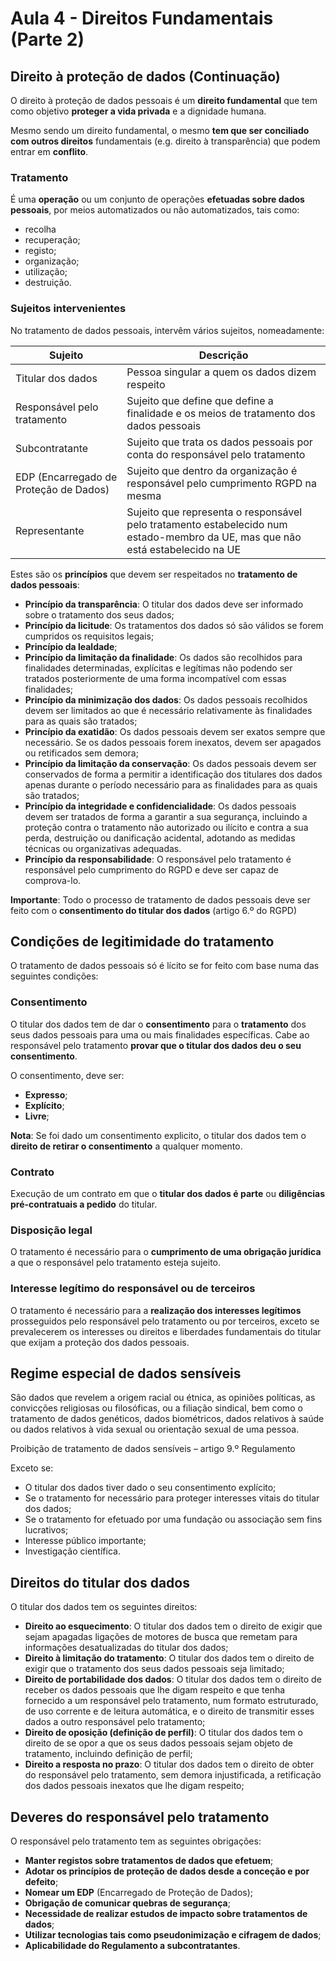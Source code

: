 # Aula 4 - Direitos Fundamentais (Parte 2)

## Direito à proteção de dados (Continuação)

O direito à proteção de dados pessoais é um **direito fundamental** que tem como objetivo **proteger a vida privada** e a dignidade humana.

Mesmo sendo um direito fundamental, o mesmo **tem que ser conciliado com outros direitos** fundamentais (e.g. direito à transparência) que podem entrar em **conflito**.

### Tratamento

É uma **operação** ou um conjunto de operações **efetuadas sobre dados pessoais**, por meios automatizados ou não automatizados, tais como:
- recolha
- recuperação;
- registo;
- organização;
- utilização;
- destruição.

### Sujeitos intervenientes

No tratamento de dados pessoais, intervêm vários sujeitos, nomeadamente:

| Sujeito                                | Descrição                                                                                                                      |
| -------------------------------------- | ------------------------------------------------------------------------------------------------------------------------------ |
| Titular dos dados                      | Pessoa singular a quem os dados dizem respeito                                                                                 |
| Responsável pelo tratamento            | Sujeito que define que define a finalidade e os meios de tratamento dos dados pessoais                                         |
| Subcontratante                         | Sujeito que trata os dados pessoais por conta do responsável pelo tratamento                                                   |
| EDP (Encarregado de Proteção de Dados) | Sujeito que dentro da organização é responsável pelo cumprimento RGPD na mesma                                                 |
| Representante                          | Sujeito que representa o responsável pelo tratamento estabelecido num estado-membro da UE, mas que não está estabelecido na UE |

Estes são os **princípios** que devem ser respeitados no **tratamento de dados pessoais**:
- **Princípio da transparência**: O titular dos dados deve ser informado sobre o tratamento dos seus dados;
- **Princípio da licitude**: Os tratamentos dos dados só são válidos se forem cumpridos os requisitos legais;
- **Princípio da lealdade**;
- **Princípio da limitação da finalidade**: Os dados são recolhidos para finalidades determinadas, explícitas e legítimas não podendo ser tratados posteriormente de uma forma incompatível com essas finalidades;
- **Princípio da minimização dos dados**: Os dados pessoais recolhidos devem ser limitados ao que é necessário relativamente às finalidades para as quais são tratados;
- **Princípio da exatidão**: Os dados pessoais devem ser exatos sempre que necessário. Se os dados pessoais forem inexatos, devem ser apagados ou retificados sem demora;
- **Princípio da limitação da conservação**: Os dados pessoais devem ser conservados de forma a permitir a identificação dos titulares dos dados apenas durante o período necessário para as finalidades para as quais são tratados;
- **Princípio da integridade e confidencialidade**: Os dados pessoais devem ser tratados de forma a garantir a sua segurança, incluindo a proteção contra o tratamento não autorizado ou ilícito e contra a sua perda, destruição ou danificação acidental, adotando as medidas técnicas ou organizativas adequadas.
- **Princípio da responsabilidade**: O responsável pelo tratamento é responsável pelo cumprimento do RGPD e deve ser capaz de comprova-lo.

**Importante**: Todo o processo de tratamento de dados pessoais deve ser feito com o **consentimento do titular dos dados** (artigo 6.º do RGPD)

## Condições de legitimidade do tratamento

O tratamento de dados pessoais só é lícito se for feito com base numa das seguintes condições:

### Consentimento

O titular dos dados tem de dar o **consentimento** para o **tratamento** dos seus dados pessoais para uma ou mais finalidades específicas. Cabe ao responsável pelo tratamento **provar que o titular dos dados deu o seu consentimento**.

O consentimento, deve ser:
- **Expresso**;
- **Explícito**;
- **Livre**;

**Nota**: Se foi dado um consentimento explicito, o titular dos dados tem o **direito de retirar o consentimento** a qualquer momento.

### Contrato

Execução de um contrato em que o **titular dos dados é parte** ou **diligências pré-contratuais a pedido** do titular. 

### Disposição legal

O tratamento é necessário para o **cumprimento de uma obrigação jurídica** a que o responsável pelo tratamento esteja sujeito.

### Interesse legítimo do responsável ou de terceiros

O tratamento é necessário para a **realização dos interesses legítimos** prosseguidos pelo responsável pelo tratamento ou por terceiros, exceto se prevalecerem os interesses ou direitos e liberdades fundamentais do titular que exijam a proteção dos dados pessoais.

## Regime especial de dados sensíveis

São dados que revelem a origem racial ou étnica, as opiniões políticas, as convicções religiosas ou filosóficas, ou a filiação sindical, bem como o tratamento de dados genéticos, dados biométricos, dados relativos à saúde ou dados relativos à vida sexual ou orientação sexual de uma pessoa.

Proibição de tratamento de dados sensíveis – artigo 9.º Regulamento

Exceto se:
- O titular dos dados tiver dado o seu consentimento explícito;
- Se o tratamento for necessário para proteger interesses vitais do titular dos dados;
- Se o tratamento for efetuado por uma fundação ou associação sem fins lucrativos;
- Interesse público importante;
- Investigação científica.

## Direitos do titular dos dados

O titular dos dados tem os seguintes direitos:
- **Direito ao esquecimento**: O titular dos dados tem o direito de exigir que sejam apagadas ligações de motores de busca que remetam para informações desatualizadas do titular dos dados;
- **Direito à limitação do tratamento**: O titular dos dados tem o direito de exigir que o tratamento dos seus dados pessoais seja limitado;
- **Direito de portabilidade dos dados**: O titular dos dados tem o direito de receber os dados pessoais que lhe digam respeito e que tenha fornecido a um responsável pelo tratamento, num formato estruturado, de uso corrente e de leitura automática, e o direito de transmitir esses dados a outro responsável pelo tratamento;
- **Direito de oposição (definição de perfil)**: O titular dos dados tem o direito de se opor a que os seus dados pessoais sejam objeto de tratamento, incluindo definição de perfil;
- **Direito a resposta no prazo**: O titular dos dados tem o direito de obter do responsável pelo tratamento, sem demora injustificada, a retificação dos dados pessoais inexatos que lhe digam respeito;

## Deveres do responsável pelo tratamento

O responsável pelo tratamento tem as seguintes obrigações:
- **Manter registos sobre tratamentos de dados que efetuem**;
- **Adotar os princípios de proteção de dados desde a conceção e por defeito**;
- **Nomear um EDP** (Encarregado de Proteção de Dados);
- **Obrigação de comunicar quebras de segurança**;
- **Necessidade de realizar estudos de impacto sobre tratamentos de dados**;
- **Utilizar tecnologias tais como pseudonimização e cifragem de dados**;
- **Aplicabilidade do Regulamento a subcontratantes**.



